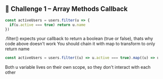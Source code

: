 ## 🧩 **Challenge 1 – Array Methods Callback**

```js
const activeUsers = users.filter(u => {
  if(u.active === true) return u.name
})
```

.filter() expects your callback to return a boolean (true or false), thats why code above doesn't work
You should chain it with map to transform to only return name

```js
const activeUsers = users.filter((u) => u.active === true).map((u) => u.name);
```

Both u variable lives on their own scope, so they don't interact with each other


